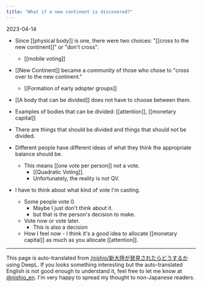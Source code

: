 ```yaml
---
title: "What if a new continent is discovered?"
---
```


2023-04-14
- Since [[physical body]] is one, there were two choices: "[[cross to the new continent]]" or "don't cross".
    - [[mobile voting]]
- [[New Continent]] became a community of those who chose to "cross over to the new continent."
    - [[Formation of early adopter groups]]

- [[A body that can be divided]] does not have to choose between them.
- Examples of bodies that can be divided: [[attention]], [[monetary capital]]
- There are things that should be divided and things that should not be divided.
- Different people have different ideas of what they think the appropriate balance should be.
    - This means [[one vote per person]] not a vote.
        - [[Quadratic Voting]].
        - Unfortunately, the reality is not QV.
- I have to think about what kind of vote I'm casting.
    - Some people vote 0.
        - Maybe I just don't think about it.
        - but that is the person's decision to make.
    - Vote now or vote later.
        - This is also a decision
    - How I feel now
            - I think it's a good idea to allocate [[monetary capital]] as much as you allocate [[attention]].

---
This page is auto-translated from [/nishio/新大陸が発見されたらどうするか](https://scrapbox.io/nishio/新大陸が発見されたらどうするか) using DeepL. If you looks something interesting but the auto-translated English is not good enough to understand it, feel free to let me know at [@nishio_en](https://twitter.com/nishio_en). I'm very happy to spread my thought to non-Japanese readers.